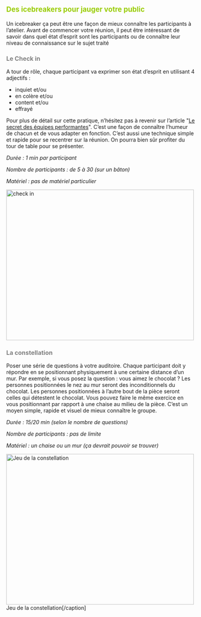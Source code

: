 <span style="font-size: 14pt; color: #99cc00;">Des icebreakers pour jauger votre public</span>
----------------------------------------------------------------------------------------------

Un icebreaker ça peut être une façon de mieux connaître les participants à l’atelier. Avant de commencer votre réunion, il peut être intéressant de savoir dans quel état d’esprit sont les participants ou de connaître leur niveau de connaissance sur le sujet traité

### <span style="color: #808080; font-size: 12pt;">Le Check in</span>

A tour de rôle, chaque participant va exprimer son état d’esprit en utilisant 4 adjectifs :

-   inquiet et/ou
-   en colère et/ou
-   content et/ou
-   effrayé

Pour plus de détail sur cette pratique, n’hésitez pas à revenir sur l’article "[Le secret des équipes performantes]". C’est une façon de connaître l’humeur de chacun et de vous adapter en fonction. C’est aussi une technique simple et rapide pour se recentrer sur la réunion. On pourra bien sûr profiter du tour de table pour se présenter. 

*Durée : 1 min par participant* 

*Nombre de participants : de 5 à 30 (sur un bâton)* 

*Matériel : pas de matériel particulier* 

[<img src="http://www.lifeisaseriousgame.com/wp-content/uploads/2013/11/check-in1.png" alt="check in" class="wp-image-1005" width="500" height="400" />]

### <span style="font-size: 12pt; color: #808080;">La constellation</span>

Poser une série de questions à votre auditoire. Chaque participant doit y répondre en se positionnant physiquement à une certaine distance d’un mur. Par exemple, si vous posez la question : vous aimez le chocolat ? Les personnes positionnées le nez au mur seront des inconditionnels du chocolat. Les personnes positionnées à l’autre bout de la pièce seront celles qui détestent le chocolat. Vous pouvez faire le même exercice en vous positionnant par rapport à une chaise au milieu de la pièce. C’est un moyen simple, rapide et visuel de mieux connaître le groupe. 

*Durée : 15/20 min (selon le nombre de questions)* 

*Nombre de participants : pas de limite* 

*Matériel : un chaise ou un mur (ça devrait pouvoir se trouver)* 

<img src="http://www.lifeisaseriousgame.com/wp-content/uploads/2013/11/jeu-de-la-constellation.png" title="Jeu de la constellation" alt="Jeu de la constellation" class="wp-image-960" width="500" height="400" /> Jeu de la constellation\[/caption\]

  [Le secret des équipes performantes]: http://www.lifeisaseriousgame.com/le-secret-des-equipes-performantes-software-for-you-head/ "Le secret des équipes performantes : Software for your head"
  [<img src="http://www.lifeisaseriousgame.com/wp-content/uploads/2013/11/check-in1.png" alt="check in" class="wp-image-1005" width="500" height="400" />]: http://www.lifeisaseriousgame.com/wp-content/uploads/2013/11/check-in1.png
